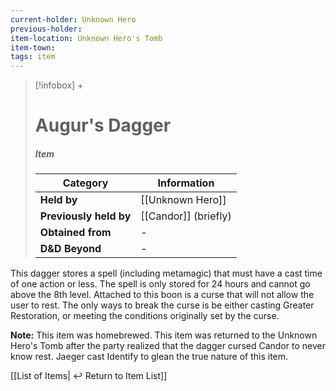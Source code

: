 ```yaml
---
current-holder: Unknown Hero
previous-holder: 
item-location: Unknown Hero's Tomb
item-town:
tags: item
---
```


> [!infobox] +
> # Augur's Dagger
> ##### Item
> | Category | Information |
> | ---- | ---- |
> | **Held by** | [[Unknown Hero]] |
> | **Previously held by** | [[Candor]] (briefly) |
> | **Obtained from** | - |
> | **D&D Beyond** | - |

This dagger stores a spell (including metamagic) that must have a cast time of one action or less. The spell is only stored for 24 hours and cannot go above the 8th level. Attached to this boon is a curse that will not allow the user to rest. The only ways to break the curse is be either casting Greater Restoration, or meeting the conditions originally set by the curse.

**Note:** This item was homebrewed. This item was returned to the Unknown Hero's Tomb after the party realized that the dagger cursed Candor to never know rest. Jaeger cast Identify to glean the true nature of this item. 

[[List of Items| ↩️ Return to Item List]]